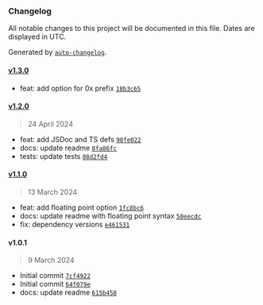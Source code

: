 ### Changelog

All notable changes to this project will be documented in this file. Dates are displayed in UTC.

Generated by [`auto-changelog`](https://github.com/CookPete/auto-changelog).

#### [v1.3.0](https://github.com/ChrisCodesThings/is-hex-number/compare/v1.2.0...v1.3.0)

- feat: add option for 0x prefix [`18b3c65`](https://github.com/ChrisCodesThings/is-hex-number/commit/18b3c6574c82561b3525c86403c6f127cb4cd6ff)

#### [v1.2.0](https://github.com/ChrisCodesThings/is-hex-number/compare/v1.1.0...v1.2.0)

> 24 April 2024

- feat: add JSDoc and TS defs [`98fe022`](https://github.com/ChrisCodesThings/is-hex-number/commit/98fe02254af18cb608af5f03dc3f20c175f324c9)
- docs: update readme [`8fa86fc`](https://github.com/ChrisCodesThings/is-hex-number/commit/8fa86fc7ecae66c05e96d370309b250d1e111c82)
- tests: update tests [`08d2fd4`](https://github.com/ChrisCodesThings/is-hex-number/commit/08d2fd449c49352a9dd39380e568ea43205d5847)

#### [v1.1.0](https://github.com/ChrisCodesThings/is-hex-number/compare/v1.0.1...v1.1.0)

> 13 March 2024

- feat: add floating point option [`1fc8bc6`](https://github.com/ChrisCodesThings/is-hex-number/commit/1fc8bc66483c6e5aa9dbecf9276915c494e780e4)
- docs: update readme with floating point syntax [`50eecdc`](https://github.com/ChrisCodesThings/is-hex-number/commit/50eecdcbd7a3f75348263a7a9e7fc26e3939a2b5)
- fix: dependency versions [`e461531`](https://github.com/ChrisCodesThings/is-hex-number/commit/e461531bdd6da2a43aa27231e508632449089343)

#### v1.0.1

> 9 March 2024

- Initial commit [`7cf4922`](https://github.com/ChrisCodesThings/is-hex-number/commit/7cf4922fb5460fba6596b593d41a050fc1eb873d)
- Initial commit [`64f079e`](https://github.com/ChrisCodesThings/is-hex-number/commit/64f079e7d9366d8b5e41e9db7a3340f985d698b0)
- docs: update readme [`615b458`](https://github.com/ChrisCodesThings/is-hex-number/commit/615b4587989bf01ea07916f5ae9662befe33d67e)

